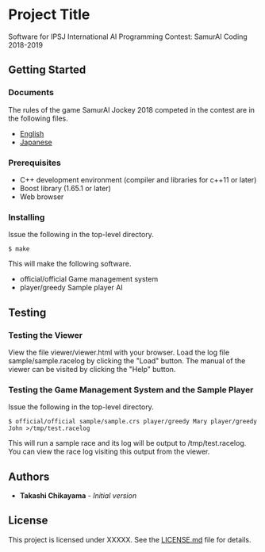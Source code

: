 # Project Title

Software for IPSJ International AI Programming Contest: SamurAI Coding 2018-2019

## Getting Started

### Documents

The rules of the game SamurAI Jockey 2018 competed in the contest are in the following files.
* [English](documents/rules-en.html)
* [Japanese](documents/rules-jp.html)

### Prerequisites

* C++ development environment (compiler and libraries for c++11 or later)
* Boost library (1.65.1 or later)
* Web browser

### Installing

Issue the following in the top-level directory.
```
$ make
```
This will make the following software.
* official/official
   Game management system
* player/greedy
   Sample player AI

## Testing

### Testing the Viewer

View the file viewer/viewer.html with your browser.
Load the log file sample/sample.racelog by clicking the "Load" button.
The manual of the viewer can be visited by clicking the "Help" button.

### Testing the Game Management System and the Sample Player

Issue the following in the top-level directory.
```
$ official/official sample/sample.crs player/greedy Mary player/greedy John >/tmp/test.racelog
```
This will run a sample race and its log will be output to /tmp/test.racelog.
You can view the race log visiting this output from the viewer.

## Authors

* **Takashi Chikayama** - *Initial version*

## License

This project is licensed under XXXXX.
See the [LICENSE.md](LICENCE.md) file for details.


